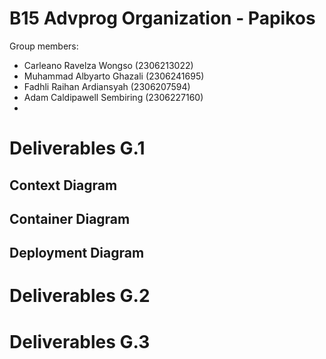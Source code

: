 # B15 Advprog Organization - Papikos

Group members:
- Carleano Ravelza Wongso (2306213022)
- Muhammad Albyarto Ghazali (2306241695)
- Fadhli Raihan Ardiansyah (2306207594)
- Adam Caldipawell Sembiring (2306227160)
- 

# Deliverables G.1

## Context Diagram

## Container Diagram

## Deployment Diagram

# Deliverables G.2

# Deliverables G.3


